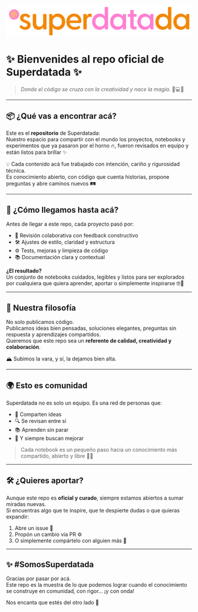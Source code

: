 ![Logo de SD](/superdatada_.png)

# ✨ Bienvenides al repo oficial de **Superdatada** ✨  

> _Donde el código se cruza con la creatividad y nace la magia._ 🧠💻🌈

---

## 📦 ¿Qué vas a encontrar acá?

Este es el **repositorio** de Superdatada:  
Nuestro espacio para compartir con el mundo los proyectos, notebooks y experimentos que ya pasaron por el horno 🔥, fueron revisados en equipo y están listos para brillar ✨

💡 Cada contenido acá fue trabajado con intención, cariño y rigurosidad técnica.  
Es conocimiento abierto, con código que cuenta historias, propone preguntas y abre caminos nuevos 🛤️

---

## 🧪 ¿Cómo llegamos hasta acá?

Antes de llegar a este repo, cada proyecto pasó por:

- 👀 Revisión colaborativa con feedback constructivo  
- 🛠️ Ajustes de estilo, claridad y estructura  
- ⚙️ Tests, mejoras y limpieza de código  
- 📚 Documentación clara y contextual  

**¿El resultado?**  
Un conjunto de notebooks cuidados, legibles y listos para ser explorados por cualquiera que quiera aprender, aportar o simplemente inspirarse 🤓💫

---

## 💎 Nuestra filosofía

No solo publicamos código.  
Publicamos ideas bien pensadas, soluciones elegantes, preguntas sin respuesta y aprendizajes compartidos.  
Queremos que este repo sea un **referente de calidad, creatividad y colaboración**.

🏔️ Subimos la vara, y sí, la dejamos bien alta.

---

## 🌍 Esto es comunidad

Superdatada no es solo un equipo. Es una red de personas que:

- 💬 Comparten ideas  
- 🔍 Se revisan entre sí  
- 📚 Aprenden sin parar  
- 🚀 Y siempre buscan mejorar  

> Cada notebook es un pequeño paso hacia un conocimiento más compartido, abierto y libre 🐛💾

---

## 🛠️ ¿Quieres aportar?

Aunque este repo es **oficial y curado**, siempre estamos abiertos a sumar miradas nuevas.  
Si encuentras algo que te inspire, que te despierte dudas o que quieras expandir:

1. Abre un issue 🧾  
2. Propón un cambio vía PR ⚙️  
3. O simplemente compártelo con alguien más 🙌  

---

## ✨ #SomosSuperdatada

Gracias por pasar por acá.  
Este repo es la muestra de lo que podemos lograr cuando el conocimiento se construye en comunidad, con rigor... ¡y con onda!

Nos encanta que estés del otro lado 💜
